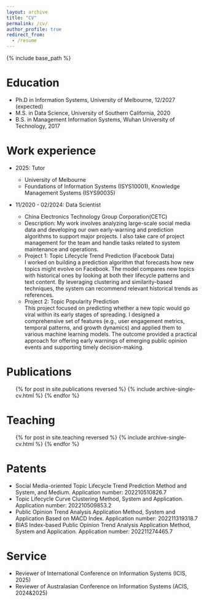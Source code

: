 ```yaml
---
layout: archive
title: "CV"
permalink: /cv/
author_profile: true
redirect_from:
  - /resume
---
```


{% include base_path %}

Education
======
* Ph.D in Information Systems, University of Melbourne, 12/2027 (expected)
* M.S. in Data Science, University of Southern California, 2020
* B.S. in Management Information Systems, Wuhan University of Technology, 2017

Work experience
======
* 2025: Tutor
  * University of Melbourne
  * Foundations of Information Systems (ISYS10001), Knowledge Management Systems (ISYS90035)

* 11/2020 - 02/2024: Data Scientist
  * China Electronics Technology Group Corporation(CETC)
  * Description: My work involves analyzing large-scale social media data and developing our own early-warning and prediction algorithms to support major         projects. I also take care of project management for the team and handle tasks related to system maintenance and operations.
  * Project 1: Topic Lifecycle Trend Prediction (Facebook Data)  
  I worked on building a prediction algorithm that forecasts how new topics might evolve on Facebook. The model compares new topics with historical ones by       looking at both their lifecycle patterns and text content. By leveraging clustering and similarity-based techniques, the system can recommend relevant          historical trends as references.
  * Project 2: Topic Popularity Prediction  
  This project focused on predicting whether a new topic would go viral within its early stages of spreading. I designed a comprehensive set of features (e.g.,   user engagement metrics, temporal patterns, and growth dynamics) and applied them to various machine learning models. The outcome provided a practical          approach for offering early warnings of emerging public opinion events and supporting timely decision-making.

Publications
======
  <ul>{% for post in site.publications reversed %}
    {% include archive-single-cv.html %}
  {% endfor %}</ul>
  
  
Teaching
======
  <ul>{% for post in site.teaching reversed %}
    {% include archive-single-cv.html %}
  {% endfor %}</ul>

Patents
======
* Social Media-oriented Topic Lifecycle Trend Prediction Method and System, and Medium.
Application number: 202210510826.7
* Topic Lifecycle Curve Clustering Method, System and Application.
Application number: 202210509853.2
* Public Opinion Trend Analysis Application Method, System and Application Based on MACD Index.
Application number: 202211319318.7
* BIAS Index-based Public Opinion Trend Analysis Application Method, System and Application.
Application number: 202211274465.7
  
Service 
======
* Reviewer of International Conference on Information Systems (ICIS, 2025)
* Reviewer of Australasian Conference on Information Systems (ACIS, 2024&2025)

